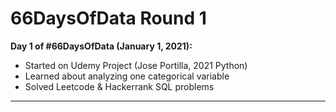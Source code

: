 # 66DaysOfData Round 1

**Day 1 of #66DaysOfData (January 1, 2021):**

- Started on Udemy Project (Jose Portilla, 2021 Python)
- Learned about analyzing one categorical variable
- Solved Leetcode & Hackerrank SQL problems

---
